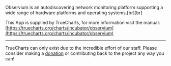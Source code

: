 Observium is an autodiscovering network monitoring platform supporting a wide range of hardware platforms and operating systems.[br][br]

This App is supplied by TrueCharts, for more information visit the manual: [https://truecharts.org/charts/incubator/observium](https://truecharts.org/charts/incubator/observium)

---

TrueCharts can only exist due to the incredible effort of our staff.
Please consider making a [donation](https://truecharts.org/about/sponsor) or contributing back to the project any way you can!
